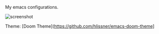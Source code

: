 My emacs configurations.

![screenshot](https://github.com/rakanalh/dotemacs/raw/master/screenshot.png?cache=0 "Screenshot")

Theme: [Doom Theme](https://github.com/hlissner/emacs-doom-theme]
